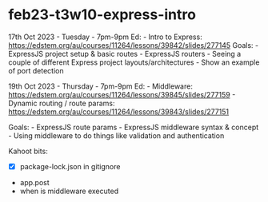 # feb23-t3w10-express-intro

17th Oct 2023 - Tuesday - 7pm-9pm
Ed: 
	- Intro to Express: https://edstem.org/au/courses/11264/lessons/39842/slides/277145
Goals:
	- ExpressJS project setup & basic routes
	- ExpressJS routers
	- Seeing a couple of different Express project layouts/architectures
		- Show an example of port detection 


19th Oct 2023 - Thursday - 7pm-9pm
Ed: 
	- Middleware: https://edstem.org/au/courses/11264/lessons/39845/slides/277159
	- Dynamic routing / route params: https://edstem.org/au/courses/11264/lessons/39843/slides/277151

Goals: 
	- ExpressJS route params
	- ExpressJS middleware syntax & concept
	- Using middleware to do things like validation and authentication

Kahoot bits:
- [x] package-lock.json in gitignore 
- app.post 
- when is middleware executed 